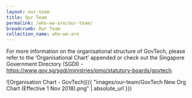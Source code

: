 ```yaml
---
layout: our-team
title: Our Team
permalink: /who-we-are/our-team/
breadcrumb: Our Team
collection_name: who-we-are
---
```


For more information on the organisational structure of GovTech, please refer to the ‘Organisational Chart’ appended or check out the Singapore Government Directory (SGDI) - https://www.gov.sg/sgdi/ministries/pmo/statutory-boards/govtech.

![Organisation Chart - GovTech]({{ "images/our-team/GovTech New Org Chart (Effective 1 Nov 2018).png" | absolute_url }})

